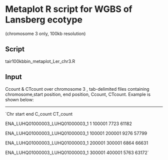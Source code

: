 # Metaplot R script for WGBS of Lansberg ecotype 
(chromosome 3 only, 100kb resolution)

## Script
tair100kbbin_metaplot_Ler_chr3.R

## Input

Ccount & CTcount over chromosome 3 , tab-delimited files containing chromosome,start position, end position, Ccount, CTcount. Example is shown below: 

---
`Chr	start	end	C_count	CT_count

ENA_LUHQ01000003_LUHQ01000003_1	1	100001	7723	61182

ENA_LUHQ01000003_LUHQ01000003_1	100001	200001	9276	57799

ENA_LUHQ01000003_LUHQ01000003_1	200001	300001	6864	66631

ENA_LUHQ01000003_LUHQ01000003_1	300001	400001	5763	63172`
